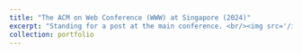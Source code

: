 ```yaml
---
title: "The ACM on Web Conference (WWW) at Singapore (2024)"
excerpt: "Standing for a post at the main conference. <br/><img src='/images/500x300.png'>"
collection: portfolio
---
```



